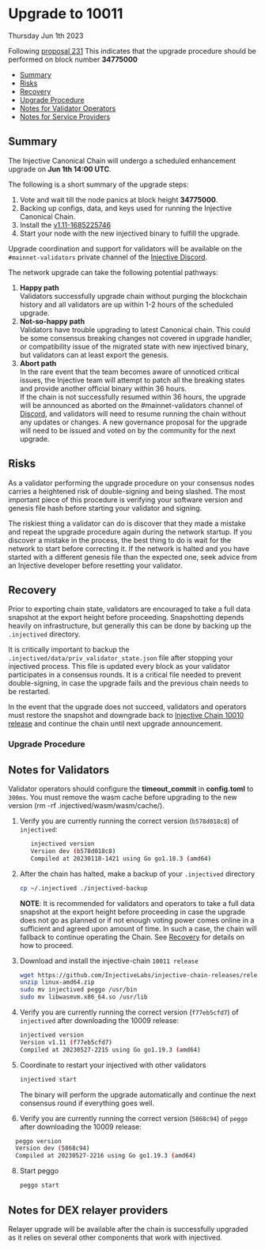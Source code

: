 # Upgrade to 10011

Thursday Jun 1th 2023

Following [proposal 231](https://hub.injective.network/proposals/231/) This indicates that the upgrade procedure should be performed on block number **34775000**

* [Summary](canonical-10011.md#summary)
* [Risks](canonical-10011.md#risks)
* [Recovery](canonical-10011.md#recovery)
* [Upgrade Procedure](canonical-10011.md#upgrade-procedure)
* [Notes for Validator Operators](canonical-10011.md##notes-for-validator-operators)
* [Notes for Service Providers](canonical-10011.md##notes-for-DEX-relayer-providers)

## Summary

The Injective Canonical Chain will undergo a scheduled enhancement upgrade on **Jun 1th 14:00 UTC**.

The following is a short summary of the upgrade steps:

1. Vote and wait till the node panics at block height **34775000**.
2. Backing up configs, data, and keys used for running the Injective Canonical Chain.
3. Install the [v1.11-1685225746](https://github.com/InjectiveLabs/injective-chain-releases/releases/tag/v1.11-1685225746)
4. Start your node with the new injectived binary to fulfill the upgrade.

Upgrade coordination and support for validators will be available on the `#mainnet-validators` private channel of the [Injective Discord](https://discord.gg/injective).

The network upgrade can take the following potential pathways:

1. **Happy path**\
   Validators successfully upgrade chain without purging the blockchain history and all validators are up within 1-2 hours of the scheduled upgrade.
2. **Not-so-happy path**\
   Validators have trouble upgrading to latest Canonical chain. This could be some consensus breaking changes not covered in upgrade handler, or compatibility issue of the migrated state with new injectived binary, but validators can at least export the genesis.
3. **Abort path**\
   In the rare event that the team becomes aware of unnoticed critical issues, the Injective team will attempt to patch all the breaking states and provide another official binary within 36 hours.\
   If the chain is not successfully resumed within 36 hours, the upgrade will be announced as aborted on the #mainnet-validators channel of [Discord](https://discord.gg/injective), and validators will need to resume running the chain without any updates or changes. A new governance proposal for the upgrade will need to be issued and voted on by the community for the next upgrade.

## Risks

As a validator performing the upgrade procedure on your consensus nodes carries a heightened risk of double-signing and being slashed. The most important piece of this procedure is verifying your software version and genesis file hash before starting your validator and signing.

The riskiest thing a validator can do is discover that they made a mistake and repeat the upgrade procedure again during the network startup. If you discover a mistake in the process, the best thing to do is wait for the network to start before correcting it. If the network is halted and you have started with a different genesis file than the expected one, seek advice from an Injective developer before resetting your validator.

## Recovery

Prior to exporting chain state, validators are encouraged to take a full data snapshot at the export height before proceeding. Snapshotting depends heavily on infrastructure, but generally this can be done by backing up the `.injectived` directory.

It is critically important to backup the `.injectived/data/priv_validator_state.json` file after stopping your injectived process. This file is updated every block as your validator participates in a consensus rounds. It is a critical file needed to prevent double-signing, in case the upgrade fails and the previous chain needs to be restarted.

In the event that the upgrade does not succeed, validators and operators must restore the snapshot and downgrade back to [Injective Chain 10010 release](https://github.com/InjectiveLabs/injective-chain-releases/releases/tag/v1.10.1-1685036881) and continue the chain until next upgrade announcement.

### Upgrade Procedure

## Notes for Validators

Validator operators should configure the **timeout\_commit** in **config.toml** to `300ms`. You must remove the wasm cache before upgrading to the new version (rm -rf .injectived/wasm/wasm/cache/).

1.  Verify you are currently running the correct version (`b578d018c8`) of `injectived`:

    ```bash
       injectived version
       Version dev (b578d018c8)
       Compiled at 20230118-1421 using Go go1.18.3 (amd64)
    ```
2.  After the chain has halted, make a backup of your `.injectived` directory

    ```bash
    cp ~/.injectived ./injectived-backup
    ```

    **NOTE**: It is recommended for validators and operators to take a full data snapshot at the export height before proceeding in case the upgrade does not go as planned or if not enough voting power comes online in a sufficient and agreed upon amount of time. In such a case, the chain will fallback to continue operating the Chain. See [Recovery](canonical-10011.md#recovery) for details on how to proceed.
3.  Download and install the injective-chain `10011 release`

    ```bash
    wget https://github.com/InjectiveLabs/injective-chain-releases/releases/download/v1.11-1685225746/linux-amd64.zip
    unzip linux-amd64.zip
    sudo mv injectived peggo /usr/bin
    sudo mv libwasmvm.x86_64.so /usr/lib
    ```
4.  Verify you are currently running the correct version (`f77eb5cfd7`) of `injectived` after downloading the 10009 release:

    ```bash
    injectived version
    Version v1.11 (f77eb5cfd7)
    Compiled at 20230527-2215 using Go go1.19.3 (amd64)
    ```
5.  Coordinate to restart your injectived with other validators

    ```bash
    injectived start
    ```

    The binary will perform the upgrade automatically and continue the next consensus round if everything goes well.
6. Verify you are currently running the correct version (`5868c94`) of `peggo` after downloading the 10009 release:

```bash
  peggo version
  Version dev (5868c94)
  Compiled at 20230527-2216 using Go go1.19.3 (amd64)
```

8.  Start peggo

    ```bash
    peggo start
    ```

## Notes for DEX relayer providers

Relayer upgrade will be available after the chain is successfully upgraded as it relies on several other components that work with injectived.
